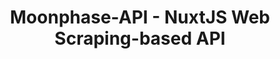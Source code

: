 ---
layout: landing
title: Moonphase-API - NuxtJS Web Scraping-based API
category: NuxtJS API
img: https://i.imgur.com/L4DRnuv.png
year: 2024
github: https://github.com/maximoospital/moonphase-api
---